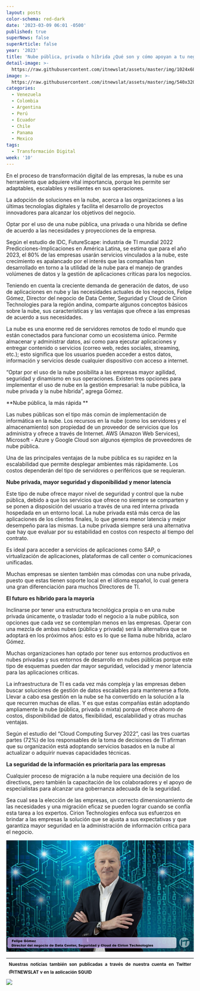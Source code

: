```yaml
---
layout: posts
color-schema: red-dark
date: '2023-03-09 06:01 -0500'
published: true
superNews: false
superArticle: false
year: '2023'
title: 'Nube pública, privada o híbrida ¿Qué son y cómo apoyan a tu negocio?'
detail-image: >-
  https://raw.githubusercontent.com/itnewslat/assets/master/img/1024x680/Felipe-Gomez-g.jpg
image: >-
  https://raw.githubusercontent.com/itnewslat/assets/master/img/540x320/Felipe-Gomez-p.jpg
categories:
  - Venezuela
  - Colombia
  - Argentina
  - Perú
  - Ecuador
  - Chile
  - Panama
  - Mexico
tags:
  - Transformación Digital
week: '10'
---
```

En el proceso de transformación digital de las empresas, la nube es una herramienta que adquiere vital importancia, porque les permite ser adaptables, escalables y resilientes en sus operaciones.

La adopción de soluciones en la nube, acerca a las organizaciones a las últimas tecnologías digitales y facilita el desarrollo de proyectos innovadores para alcanzar los objetivos del negocio.

Optar por el uso de una nube pública, una privada o una híbrida se define de acuerdo a las necesidades y proyecciones de la empresa.

Según el estudio de IDC, FutureScape: industria de TI mundial 2022 Predicciones-Implicaciones en América Latina, se estima que para el año 2023, el 80% de las empresas usarán servicios vinculados a la nube, este crecimiento es apalancado por el interés que las compañías han desarrollado en torno a la utilidad de la nube para el manejo de grandes volúmenes de datos y la gestión de aplicaciones críticas para los negocios.
 
Teniendo en cuenta la creciente demanda de generación de datos, de uso de aplicaciones en nube y las necesidades actuales de los negocios, Felipe Gómez, Director del negocio de Data Center, Seguridad y Cloud de Cirion Technologies para la región andina, comparte algunos conceptos básicos sobre la nube, sus características y las ventajas que ofrece a las empresas de acuerdo a sus necesidades.
 
La nube es una enorme red de servidores remotos de todo el mundo que están conectados para funcionar como un ecosistema único. Permite almacenar y administrar datos, así como para ejecutar aplicaciones y entregar contenido o servicios (correo web, redes sociales, streaming, etc.); esto significa que los usuarios pueden acceder a estos datos, información y servicios desde cualquier dispositivo con acceso a internet.
 
“Optar por el uso de la nube posibilita a las empresas mayor agilidad, seguridad y dinamismo en sus operaciones. Existen tres opciones para implementar el uso de nube en la gestión empresarial: la nube pública, la nube privada y la nube híbrida”, agrega Gómez.
 
**Nube pública, la más rápida **
 
Las nubes públicas son el tipo más común de implementación de informática en la nube. Los recursos en la nube (como los servidores y el almacenamiento) son propiedad de un proveedor de servicios que los administra y ofrece a través de Internet. AWS (Amazon Web Services), Microsoft - Azure y Google Cloud son algunos ejemplos de proveedores de nube pública.
 
Una de las principales ventajas de la nube pública es su rapidez en la escalabilidad que permite desplegar ambientes más rápidamente. Los costos dependerán del tipo de servidores o periféricos que se requieran.
 
**Nube privada, mayor seguridad y disponibilidad y menor latencia**
 
Este tipo de nube ofrece mayor nivel de seguridad y control que la nube pública, debido a que los servicios que ofrece no siempre se comparten y se ponen a disposición del usuario a través de una red interna privada hospedada en un entorno local. La nube privada está más cerca de las aplicaciones de los clientes finales, lo que genera menor latencia y mejor desempeño para las mismas. La nube privada siempre será una alternativa que hay que evaluar por su estabilidad en costos con respecto al tiempo del contrato.
 
Es ideal para acceder a servicios de aplicaciones como SAP, o virtualización de aplicaciones, plataformas de call center o comunicaciones unificadas.
 
Muchas empresas se sienten también mas cómodas con una nube privada, puesto que estas tienen soporte local en el idioma español, lo cual genera una gran diferenciación para muchos Directores de TI.
 
**El futuro es híbrido para la mayoría**
 
Inclinarse por tener una estructura tecnológica propia o en una nube privada únicamente, o trasladar todo el negocio a la nube pública, son opciones que cada vez se contemplan menos en las empresas. Operar con una mezcla de ambas nubes (pública y privada) será la alternativa que se adoptará en los próximos años: esto es lo que se llama nube híbrida, aclaro Gómez.
 
Muchas organizaciones han optado por tener sus entornos productivos en nubes privadas y sus entornos de desarrollo en nubes públicas porque este tipo de esquemas pueden dar mayor seguridad, velocidad y menor latencia para las aplicaciones críticas.
 
La infraestructura de TI es cada vez más compleja y las empresas deben buscar soluciones de gestión de datos escalables para mantenerse a flote. Llevar a cabo esa gestión en la nube se ha convertido en la solución a la que recurren muchas de ellas. Y es que estas compañías están adoptando ampliamente la nube (pública, privada o mixta) porque ofrece ahorro de costos, disponibilidad de datos, flexibilidad, escalabilidad y otras muchas ventajas.
 
Según el estudio del “Cloud Computing Survey 2022”, casi las tres cuartas partes (72%) de los responsables de la toma de decisiones de TI afirman que su organización está adoptando servicios basados en la nube al actualizar o adquirir nuevas capacidades técnicas.
 
**La seguridad de la información es prioritaria para las empresas**
 
Cualquier proceso de migración a la nube requiere una decisión de los directivos, pero también la capacitación de los colaboradores y el apoyo de especialistas para alcanzar una gobernanza adecuada de la seguridad.
 
Sea cual sea la elección de las empresas, un correcto dimensionamiento de las necesidades y una migración eficaz se pueden lograr cuando se confía esta tarea a los expertos. Cirion Technologies enfoca sus esfuerzos en brindar a las empresas la solución que se ajusta a sus expectativas y que garantiza mayor seguridad en la administración de información crítica para el negocio.

![](https://raw.githubusercontent.com/itnewslat/assets/master/img/540x320/Felipe-Gomez-p.jpg)

<table style="height: 42px;" width="569">
<tbody>
<tr>
<td style="text-align: justify;"><sub><strong>Nuestras noticias también son publicadas a través de nuestra cuenta en Twitter <a href="https://twitter.com/itnewslat?lang=es">@ITNEWSLAT</a> y en la aplicación <a href="https://squidapp.co/en/">SQUID</a></strong></sub></td>
</tr>
</tbody>
</table>
<img src="https://tracker.metricool.com/c3po.jpg?hash=56f88a41e39ab42c063cc51676587a04"/>